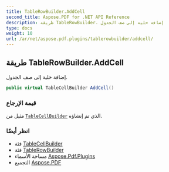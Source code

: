 ```yaml
---
title: TableRowBuilder.AddCell
second_title: Aspose.PDF for .NET API Reference
description: طريقة TableRowBuilder. إضافة خلية إلى صف الجدول
type: docs
weight: 10
url: /ar/net/aspose.pdf.plugins/tablerowbuilder/addcell/
---
```

## طريقة TableRowBuilder.AddCell

إضافة خلية إلى صف الجدول.

```csharp
public virtual TableCellBuilder AddCell()
```

### قيمة الإرجاع

مثيل من [`TableCellBuilder`](../../tablecellbuilder/) الذي تم إنشاؤه.

### انظر أيضًا

* فئة [TableCellBuilder](../../tablecellbuilder/)
* فئة [TableRowBuilder](../)
* مساحة الأسماء [Aspose.Pdf.Plugins](../../../aspose.pdf.plugins/)
* التجميع [Aspose.PDF](../../../)